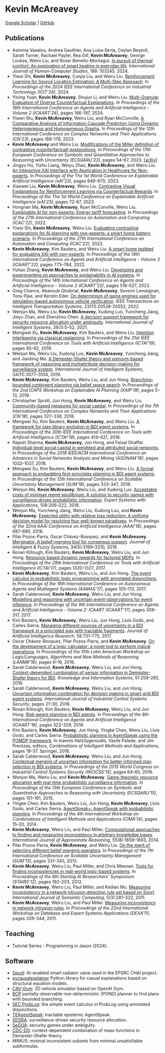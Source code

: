 # Kevin McAreavey

[Google Scholar](https://scholar.google.com/citations?user=klOQmFAAAAAJ) | [GitHub](https://github.com/kevinmcareavey)

## Publications

- Asimina Vasalou, Andrea Gauthier, Ana Luisa Serta, Ceylan Beşevli, Sarah Turner, Rachael Payler, Rea Gill, **Kevin McAreavey**, George Loukas, Weiru Liu, and Roser Beneito-Montagut. [In pursuit of thermal comfort: An exploration of smart heating in everyday life](https://doi.org/10.1016/j.ijhcs.2024.103245). *International Journal of Human-Computer Studies*, 186: 103245, 2024.
- Yiwei Shi, **Kevin McAreavey**, Cunjia Liu, and Weiru Liu. [Reinforcement Learning for Source Location Estimation: A Multi-Step Approach](https://doi.org/10.1109/ICIT58233.2024.10540860). In *Proceedings of the 2024 IEEE International Conference on Industrial Technology (ICIT'24)*, 2024.
- Yining Yuan, **Kevin McAreavey**, Shujun Li, and Weiru Liu. [Multi-Granular Evaluation of Diverse Counterfactual Explanations](https://doi.org/10.5220/0012349900003636). In *Proceedings of the 16th International Conference on Agents and Artificial Intelligence - Volume 2 (ICAART'24)*, pages 186-197, 2024.
- Yiwen Wu, **Kevin McAreavey**, Weiru Liu, and Ryan McConville. [A Comparative Analysis of Information Cascade Prediction Using Dynamic Heterogeneous and Homogeneous Graphs](https://doi.org/10.1007/978-3-031-53503-1_14). In *Proceedings of the 12th International Conference on Complex Networks and Their Applications (CN'23)*, pages 168-179, 2023.
- **Kevin McAreavey** and Weiru Liu. [Modifications of the Miller definition of contrastive (counterfactual) explanations](https://doi.org/10.1007/978-3-031-45608-4_5). In *Proceedings of the 17th European Conference on Symbolic and Quantitative Approaches to Reasoning with Uncertainty (ECSQARU'23)*, pages 54–67, 2023. \[[arXiv](https://arxiv.org/abs/2307.10832)\]
- Jingyu Hu, Yizhu Liang, Weiyu Zhao, **Kevin McAreavey**, and Weiru Liu. [An Interactive XAI Interface with Application in Healthcare for Non-experts](https://doi.org/10.1007/978-3-031-44064-9_35). In *Proceedings of the The 1st World Conference on Explainable Artificial Intelligence (xAI'23)*, pages 649-670, 2023.
- Xiaowei Liu, **Kevin McAreavey**, Weiru Liu. [Contrastive Visual Explanations for Reinforcement Learning via Counterfactual Rewards](https://doi.org/10.1007/978-3-031-44067-0_4). In *Proceedings of the The 1st World Conference on Explainable Artificial Intelligence (xAI'23)*, pages 72-87, 2023.
- Hongnan Ma, **Kevin McAreavey**, Ryan McConville, Weiru Liu. [Explainable AI for non-experts: Energy tariff forecasting](https://doi.org/10.1109/ICAC55051.2022.9911105). In *Proceedings of the 27th International Conference on Automation and Computing (ICAC'22)*, 2022.
- Yiwei Shi, **Kevin McAreavey**, Weiru Liu. [Evaluating contrastive explanations for AI planning with non-experts: a smart home battery scenario](https://doi.org/10.1109/ICAC55051.2022.9911125). In *Proceedings of the 27th International Conference on Automation and Computing (ICAC'22)*, 2022.
- **Kevin McAreavey**, Kim Bauters, and Weiru Liu. [A smart home testbed for evaluating XAI with non-experts](https://doi.org/10.5220/0010908100003116). In *Proceedings of the 14th International Conference on Agents and Artificial Intelligence - Volume 3 (ICAART'22)*, pages 773–784, 2022.
- Yuhao Zhang, **Kevin McAreavey**, and Weiru Liu. [Developing and experimenting on approaches to explainability in AI systems](https://doi.org/10.5220/0010900300003116). In *Proceedings of the 14th International Conference on Agents and Artificial Intelligence - Volume 2 (ICAART'22)*, pages 518–527, 2022.
- Greg Chance, Abanoub Ghobrial, **Kevin McAreavey**, Severin Lemaignan, Tony Pipe, and Kerstin Eder. [On determinism of game engines used for simulation-based autonomous vehicle verification](https://doi.org/10.1109/TITS.2022.3177887). *IEEE Transactions on Intelligent Transportation Systems*, 23(11):20538-20552, 2022.
- Wenjun Ma, Weiru Liu, **Kevin McAreavey**, Xudong Luo, Yuncheng Jiang, Jieyu Zhan, and Zhenzhou Chen. [A decision support framework for security resource allocation under ambiguity](https://doi.org/10.1002/int.22288). *International Journal of Intelligent Systems*, 36(1):5–52, 2021.
- Mengwei Xu, **Kevin McAreavey**, Kim Bauters, and Weiru Liu. [Intention interleaving via classical replanning](https://doi.org/10.1109/ICTAI.2019.00021). In *Proceedings of the 31st IEEE International Conference on Tools with Artificial Intelligence (ICTAI'19)*, pages 85–92, 2019.
- Wenjun Ma, Weiru Liu, Xudong Luo, **Kevin McAreavey**, Yuncheng Jiang, and Jianbing Ma. [A Dempster-Shafer theory and uninorm-based framework of reasoning and multiattribute decision-making for surveillance system](https://doi.org/10.1002/int.22175). *International Journal of Intelligent Systems*, 34(11):3077–3104, 2019.
- **Kevin McAreavey**, Kim Bauters, Weiru Liu, and Jun Hong. [Branching-bounded contingent planning via belief space search](https://kcl-planning.github.io/XAIP-Workshops/xaip-2019-proceedings.pdf). In *Proceedings of the 2nd ICAPS Workshop on Explainable AI Planning (XAIP'19)*, pages 5–13, 2019.
- Christopher Spratt, Jun Hong, **Kevin McAreavey**, and Weiru Liu. [Community-based measures for social capital](https://doi.org/10.1007/978-3-030-05414-4_26). In *Proceedings of the 7th International Conference on Complex Networks and Their Applications (CN'18)*, pages 327–338, 2018.
- Mengwei Xu, Kim Bauters, **Kevin McAreavey**, and Weiru Liu. [A framework for plan library evolution in BDI agent systems](https://doi.org/10.1109/ICTAI.2018.00071). In *Proceedings of the 30th IEEE International Conference on Tools with Artificial Intelligence (ICTAI'18)*, pages 414–421, 2018.
- Rajesh Sharma, **Kevin McAreavey**, Jun Hong, and Faisal Ghaffar. [Individual-level social capital in weighted and attributed social networks](https://doi.org/10.1109/ASONAM.2018.8508302). In *Proceedings of the 2018 IEEE/ACM International Conference on Advances in Social Networks Analysis and Mining (ASONAM'18)*, pages 1032–1037, 2018.
- Mengwei Xu, Kim Bauters, **Kevin McAreavey**, and Weiru Liu. [A formal approach to embedding first-principles planning in BDI agent systems](https://doi.org/10.1007/978-3-030-00461-3_23). In *Proceedings of the 12th International Conference on Scalable Uncertainty Management (SUM'18)*, pages 333–347, 2018.
- Wenjun Ma, **Kevin McAreavey**, Weiru Liu, and Xudong Luo. [Acceptable costs of minimax regret equilibrium: A solution to security games with surveillance-driven probabilistic information](https://doi.org/10.1016/j.eswa.2018.03.066). *Expert Systems with Applications*, 108:206–222, 2018.
- Wenjun Ma, Yuncheng Jiang, Weiru Liu, Xudong Luo, and **Kevin McAreavey**. [Expected utility with relative loss reduction: A unifying decision model for resolving four well-known paradoxes](https://doi.org/10.1609/aaai.v32i1.11322). In *Proceedings of the 32nd AAAI Conference on Artificial Intelligence (AAAI'18)*, pages 687–695, 2018.
- Pilar Pozos-Parra, Oscar Chávez-Bosquez, and **Kevin McAreavey**. [Merginator: A belief-merging tool for consensus support](https://doi.org/10.3233/JIFS-169503). *Journal of Intelligent & Fuzzy Systems*, 34(5):3199–3210, 2018.
- Ronan Killough, Kim Bauters, **Kevin McAreavey**, Weiru Liu, and Jun Hong. [Resource-based dynamic rewards for factored MDPs](https://doi.org/10.1109/ICTAI.2017.00198). In *Proceedings of the 29th International Conference on Tools with Artificial Intelligence (ICTAI'17)*, pages 1320–1327, 2017.
- **Kevin McAreavey**, Kim Bauters, Weiru Liu, and Jun Hong. [The event calculus in probabilistic logic programming with annotated disjunctions](https://www.ifaamas.org/Proceedings/aamas2017/pdfs/p105.pdf). In *Proceedings of the 16th International Conference on Autonomous Agents and Multiagent Systems (AAMAS'17)*, pages 105–113, 2017.
- Sarah Calderwood, **Kevin McAreavey**, Weiru Liu, and Jun Hong. [Modelling and reasoning with uncertain event-observations for event inference](https://doi.org/10.5220/0006254103080317). In *Proceedings of the 9th International Conference on Agents and Artificial Intelligence - Volume 2: ICAART (ICAART'17)*, pages 308–317, 2017.
- Kim Bauters, **Kevin McAreavey**, Weiru Liu, Jun Hong, Lluís Godo, and Carles Sierra. [Managing different sources of uncertainty in a BDI framework in a principled way with tractable fragments](https://doi.org/10.1613/jair.5287). *Journal of Artificial Intelligence Research*, 58:731–775, 2017.
- Oscar Chávez-Bosquez, Pilar Pozos-Parra, and **Kevin McAreavey**. [On the development of a logic calculator: a novel tool to perform logical operations](https://ceur-ws.org/Vol-1659/paper2.pdf). In *Proceedings of the 10th Latin American Workshop on Logic/Languages, Algorithms and New Methods of Reasoning (LANMR'16)*, pages 9–16, 2016.
- Sarah Calderwood, **Kevin McAreavey**, Weiru Liu, and Jun Hong. [Context-dependent combination of sensor information in Dempster-Shafer theory for BDI](https://doi.org/10.1007/s10115-016-0978-0). *Knowledge and Information Systems*, 51:259–285, 2016.
- Sarah Calderwood, **Kevin McAreavey**, Weiru Liu, and Jun Hong. [Uncertain information combination for decision making in smart grid BDI agent systems](https://infonomics-society.org/wp-content/uploads/ijicss/published-papers/volume-1-2016/Uncertain-Information-Combination-for-Decision-Making-in-Smart-Grid-BDI-Agent-Systems.pdf). *International Journal of Industrial Control Systems Security*, pages 21–30, 2016.
- Ronan Killough, Kim Bauters, **Kevin McAreavey**, Weiru Liu, and Jun Hong. [Risk-aware planning in BDI agents](https://doi.org/10.5220/0005703103220329). In *Proceedings of the 8th International Conference on Agents and Artificial Intelligence (ICAART'16)*, pages 322–329, 2016.
- Kim Bauters, **Kevin McAreavey**, Jun Hong, Yingke Chen, Weiru Liu, Lluís Godo, and Carles Sierra. [Probabilistic planning in AgentSpeak using the POMDP framework](https://doi.org/10.1007/978-3-319-26860-6_2). In Ioannis Hatzilygeroudis, Vasile Palade, and Jim Prentzas, editors, *Combinations of Intelligent Methods and Applications*, pages 19–37. Springer, 2016.
- Sarah Calderwood, **Kevin McAreavey**, Weiru Liu, and Jun Hong. [Contextual merging of uncertain information for better informed plan selection in BDI systems](https://doi.org/10.1109/WCICSS.2015.7420326). In *Proceedings of the 2015 World Congress on Industrial Control Systems Security (WCICSS'15)*, pages 64–65, 2016.
- Wenjun Ma, Weiru Liu, and **Kevin McAreavey**. [Game-theoretic resource allocation with real-time probabilistic surveillance information](https://doi.org/10.1007/978-3-319-20807-7_14). In *Proceedings of the 13th European Conference on Symbolic and Quantitative Approaches to Reasoning with Uncertainty (ECSQARU'15)*, pages 151–161, 2015.
- Yingke Chen, Kim Bauters, Weiru Liu, Jun Hong, **Kevin McAreavey**, Lluis Godo, and Carles Sierra. [AgentSpeak+: AgentSpeak with probabilistic planning](https://core.ac.uk/download/pdf/33582292.pdf). In *Proceedings of the 4th International Workshop on Combinations of Intelligent Methods and Applications (CIMA'14)*, pages 15–20, 2014.
- **Kevin McAreavey**, Weiru Liu, and Paul Miller. [Computational approaches to finding and measuring inconsistency in arbitrary knowledge bases](https://doi.org/10.1016/j.ijar.2014.06.003). *International Journal of Approximate Reasoning*, 55(8):1659–1693, 2014.
- Pilar Pozos-Parra, **Kevin McAreavey**, and Weiru Liu. [On the merit of selecting different belief merging operators](https://doi.org/10.1007/978-3-642-40381-1_26). In *Proceedings of the 7th International Conference on Scalable Uncertainty Management (SUM'13)*, pages 331–345, 2013.
- **Kevin McAreavey**, Weiru Liu, Paul Miller, and Chris Meenan. [Tools for finding inconsistencies in real-world logic-based systems](https://doi.org/10.3233/978-1-61499-096-3-192). In *Proceedings of the 6th Starting AI Researchers' Symposium (STAIRS'12)*, pages 192–203, 2012.
- **Kevin McAreavey**, Weiru Liu, Paul Miller, and Kedian Mu. [Measuring inconsistency in a network intrusion detection rule set based on Snort](https://doi.org/10.1142/S1793351X11001274). *International Journal of Semantic Computing*, 5(3):281–322, 2011.
- **Kevin McAreavey**, Weiru Liu, and Paul Miller. [Measuring inconsistency in network intrusion rules](https://doi.org/10.1109/DEXA.2011.51). In *Proceedings of the 22nd International Workshop on Database and Expert Systems Applications (DEXA'11)*, pages 339–344, 2011.

## Teaching

- Tutorial Series - Programming in Jason (2024).

## Software

- [Squid](https://github.com/chai-project): AI-enabled smart radiator valve used in the EPSRC CHAI project.
- [pycausalexplainer](https://github.com/kevinmcareavey/pycausalexplainer) Python library for casual explanations based on structural equation models.
- [CAV-Gym](https://github.com/TSL-UOB/CAV-Gym): 2D vehicle simulator based on OpenAI Gym.
- [BCP](https://github.com/kevinmcareavey/bcp) partially observable non-deterministic (POND) planner to find plans with bounded branching.
- [SEC ProbLog](https://github.com/kevinmcareavey/secproblog): the simple event calculus in ProbLog using annotated disjunctions.
- [TEAgentSpeak](https://github.com/kevinmcareavey/teagentspeak): tractable epistemic AgentSpeak.
- [SDSRA](https://github.com/kevinmcareavey/sdsra): surveillance-driven security resource allocation.
- [SeGUA](https://github.com/kevinmcareavey/segua): security games under ambiguity.
- [CDC-DS](https://github.com/kevinmcareavey/cdc-ds): context-dependent combination of mass functions in Dempster-Shafer theory.
- MIMUS: minimal inconsistent subsets from minimal unsatisfiable subformulas.

